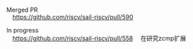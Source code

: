 Merged PR \
&emsp;https://github.com/riscv/sail-riscv/pull/590 

In progress \
&emsp;https://github.com/riscv/sail-riscv/pull/558 
&emsp;在研究zcmp扩展
